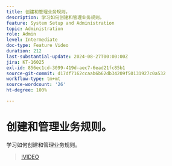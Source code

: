 ```yaml
---
title: 创建和管理业务规则。
description: 学习如何创建和管理业务规则。
feature: System Setup and Administration
topic: Administration
role: Admin
level: Intermediate
doc-type: Feature Video
duration: 212
last-substantial-update: 2024-08-27T00:00:00Z
jira: KT-16025
exl-id: 856ec1cd-3099-419d-aec7-6ead21fc85b1
source-git-commit: d17df7162ccaab6b62db34209f50131927c0a532
workflow-type: tm+mt
source-wordcount: '26'
ht-degree: 100%

---
```


# 创建和管理业务规则。

学习如何创建和管理业务规则。

>[!VIDEO](https://video.tv.adobe.com/v/3433105/?quality=12&learn=on&enablevpops)
